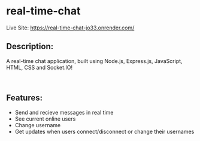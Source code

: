 # real-time-chat
Live Site: https://real-time-chat-jo33.onrender.com/

__<h2>Description:</h2>__

<p>A real-time chat application, built using Node.js, Express.js, JavaScript, HTML, CSS and Socket.IO!</p>
<br>

__<h2>Features:</h2>__
+ Send and recieve messages in real time
+ See current online users
+ Change username
+ Get updates when users connect/disconnect or change their usernames